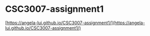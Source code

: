 # CSC3007-assignment1
[https://angela-lui.github.io/CSC3007-assignment1/](https://angela-lui.github.io/CSC3007-assignment1/)
